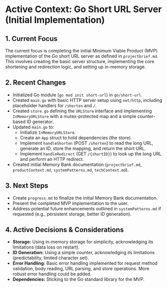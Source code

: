 # Active Context: Go Short URL Server (Initial Implementation)

## 1. Current Focus

The current focus is completing the initial Minimum Viable Product (MVP) implementation of the Go short URL server as defined in `projectbrief.md`. This involves creating the basic server structure, implementing the core shortening and redirection logic, and setting up in-memory storage.

## 2. Recent Changes

- Initialized Go module (`go mod init short-url`) in `go/short-url`.
- Created `main.go` with basic HTTP server setup using `net/http`, including placeholder handlers for `/shorten` and `/`.
- Created `store.go` defining the `URLStore` interface and implementing `InMemoryURLStore` with a mutex-protected map and a simple counter-based ID generator.
- Updated `main.go` to:
  - Initialize `InMemoryURLStore`.
  - Create an `App` struct to hold dependencies (the store).
  - Implement `handleShorten` (POST `/shorten`) to read the long URL, generate an ID, store the mapping, and return the short URL.
  - Implement `handleRedirect` (GET `/{shortID}`) to look up the long URL and perform an HTTP redirect.
- Created initial Memory Bank documentation (`projectbrief.md`, `productContext.md`, `systemPatterns.md`, `techContext.md`).

## 3. Next Steps

- Create `progress.md` to finalize the initial Memory Bank documentation.
- Present the completed MVP implementation to the user.
- Address potential future enhancements outlined in `systemPatterns.md` if requested (e.g., persistent storage, better ID generation).

## 4. Active Decisions & Considerations

- **Storage:** Using in-memory storage for simplicity, acknowledging its limitations (data loss on restart).
- **ID Generation:** Using a simple counter, acknowledging its limitations (predictability, limited character set).
- **Error Handling:** Basic error handling implemented for request method validation, body reading, URL parsing, and store operations. More robust error handling could be added.
- **Dependencies:** Sticking to the Go standard library for the MVP.
